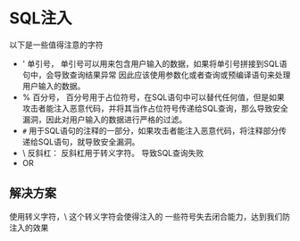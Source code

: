 # SQL注入

以下是一些值得注意的字符

- ' 单引号， 单引号可以用来包含用户输入的数据，如果将单引号拼接到SQL语句中，会导致查询结果异常 因此应该使用参数化或者查询或预编译语句来处理用户输入的数据。
- % 百分号， 百分号用于占位符号，在SQL语句中可以替代任何值，但是如果攻击者能注入恶意代码，并将其当作占位符号传递给SQL查询，那么导致安全漏洞，因此对用户输入的数据进行严格的过滤。
- `#` 用于SQL语句的注释的一部分，如果攻击者能注入恶意代码，将注释部分传递给SQL语句，就导致安全漏洞。
- \ 反斜杠： 反斜杠用于转义字符。 导致SQL查询失败
- OR


## 解决方案

使用转义字符，\ 这个转义字符会使得注入的 一些符号失去闭合能力，达到我们防注入的效果